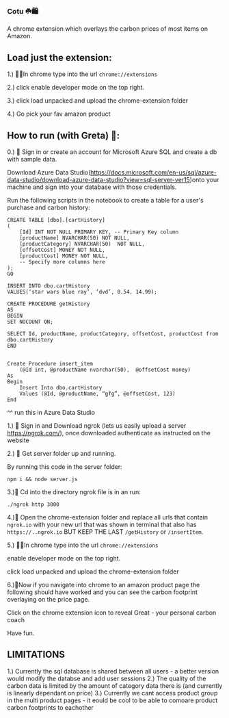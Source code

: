 ### Cotu ☘️🛍️

A chrome extension which overlays the carbon prices of most items on Amazon.

## Load just the extension:

1.) 👨‍💻In chrome type into the url ```chrome://extensions```


2.) click enable developer mode on the top right.

3.) click load unpacked and upload the chrome-extension folder

4.) Go pick your fav amazon product

## How to run (with Greta) 🏃:


0.) 🤖 Sign in or create an account for Microsoft Azure SQL and create a db with sample data.

Download Azure Data Studio(https://docs.microsoft.com/en-us/sql/azure-data-studio/download-azure-data-studio?view=sql-server-ver15)onto your machine and sign into your database with those credentials.

Run the following scripts in the notebook to create a table for a user's purchase and carbon history:


``` 
CREATE TABLE [dbo].[cartHistory]
(
    [Id] INT NOT NULL PRIMARY KEY, -- Primary Key column
    [productName] NVARCHAR(50) NOT NULL,
    [productCategory] NVARCHAR(50)  NOT NULL,
    [offsetCost] MONEY NOT NULL,
    [productCost] MONEY NOT NULL,
    -- Specify more columns here
);
GO

INSERT INTO dbo.cartHistory
VALUES(‘star wars blue ray’, ‘dvd’, 0.54, 14.99);

CREATE PROCEDURE getHistory
AS 
BEGIN
SET NOCOUNT ON;

SELECT Id, productName, productCategory, offsetCost, productCost from dbo.cartHistory
END 


Create Procedure insert_item
    (@Id int, @productName nvarchar(50),  @offsetCost money)
As
Begin
    Insert Into dbo.cartHistory
    Values (@Id, @productName, “gfg”, @offsetCost, 123)
End
```

^^ run this in Azure Data Studio

1.) 🎾 Sign in and Download ngrok (lets us easily upload a server https://ngrok.com/), once downloaded authenticate as instructed on the website

2.) 📂 Get server folder up and running.

By running this code in the server folder:

```npm i && node server.js```

3.)🏃 Cd into the directory ngrok file is in an run:

```./ngrok http 3000 ```

4.)👐 Open the chrome-extension folder and replace all urls that contain ```ngrok.io```
with your new url that was shown in terminal that also has ```https://..ngrok.io```
BUT KEEP THE LAST ```/getHistory``` or ```/insertItem```.

5.) 👨‍💻In chrome type into the url ```chrome://extensions```


enable developer mode on the top right.

click load unpacked and upload the chrome-extension folder

6.)🌳Now if you navigate into chrome to an amazon product page the following should have worked and you can see the carbon footprint overlaying on the price page.

Click on the chrome extension icon to reveal Great - your personal carbon coach

Have fun.

## LIMITATIONS

1.) Currently the sql database is shared between all users - a better version would modify the databse and add user sessions
2.) The quality of the carbon data is limited by the amount of category data there is (and currently is linearly dependant on price)
3.) Currently we cant access product group in the multi product pages - it eould be cool to be able to comoare product carbon footprints to eachother


